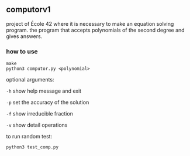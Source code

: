 ## computorv1

project of École 42 where it is necessary to make an equation solving program. the program that accepts polynomials of the second degree and gives answers.

<!-- # ![video](mini.png) -->

### how to use
```
make
python3 computor.py <polynomial>
```
optional arguments:

`-h` show help message and exit

`-p` <int> set the accuracy of the solution

`-f` show irreducible fraction

`-v` show detail operations

to run random test:

```
python3 test_comp.py
```